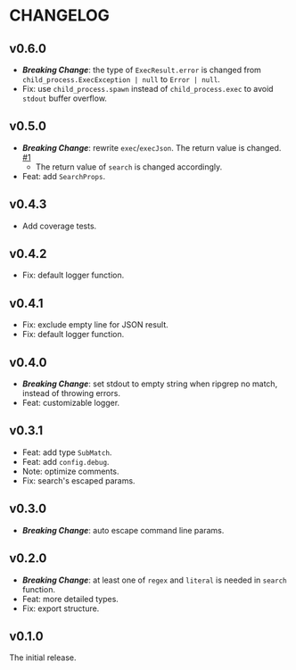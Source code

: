 # CHANGELOG

## v0.6.0

- **_Breaking Change_**: the type of `ExecResult.error` is changed from `child_process.ExecException | null` to `Error | null`.
- Fix: use `child_process.spawn` instead of `child_process.exec` to avoid `stdout` buffer overflow.

## v0.5.0

- **_Breaking Change_**: rewrite `exec`/`execJson`. The return value is changed. [#1](https://github.com/DiscreteTom/vscode-ripgrep-utils/issues/1)
  - The return value of `search` is changed accordingly.
- Feat: add `SearchProps`.

## v0.4.3

- Add coverage tests.

## v0.4.2

- Fix: default logger function.

## v0.4.1

- Fix: exclude empty line for JSON result.
- Fix: default logger function.

## v0.4.0

- **_Breaking Change_**: set stdout to empty string when ripgrep no match, instead of throwing errors.
- Feat: customizable logger.

## v0.3.1

- Feat: add type `SubMatch`.
- Feat: add `config.debug`.
- Note: optimize comments.
- Fix: search's escaped params.

## v0.3.0

- **_Breaking Change_**: auto escape command line params.

## v0.2.0

- **_Breaking Change_**: at least one of `regex` and `literal` is needed in `search` function.
- Feat: more detailed types.
- Fix: export structure.

## v0.1.0

The initial release.
